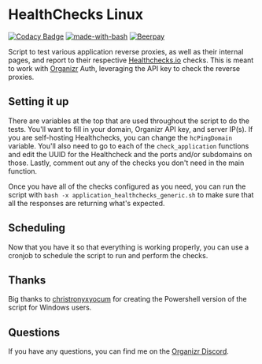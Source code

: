 # HealthChecks Linux
[![Codacy Badge](https://api.codacy.com/project/badge/Grade/959bfd5ae28547b1985f7a2e6dbb7e83)](https://www.codacy.com/app/christronyxyocum/HealthChecks-Linux?utm_source=github.com&amp;utm_medium=referral&amp;utm_content=christronyxyocum/HealthChecks-Linux&amp;utm_campaign=Badge_Grade)
[![made-with-bash](https://img.shields.io/badge/Made%20with-Bash-1f425f.svg)](https://www.gnu.org/software/bash/)
[![Beerpay](https://beerpay.io/christronyxyocum/HealthChecks-Linux/badge.svg)](https://beerpay.io/christronyxyocum/HealthChecks-Linux)

Script to test various application reverse proxies, as well as their internal pages, and report to their respective [Healthchecks.io](https://healthchecks.io) checks. This is meant to work with [Organizr](https://github.com/causefx/Organizr) Auth, leveraging the API key to check the reverse proxies.

## Setting it up

There are variables at the top that are used throughout the script to do the tests. You'll want to fill in your domain, Organizr API key, and server IP(s). If you are self-hosting Healthchecks, you can change the `hcPingDomain` variable. You'll also need to go to each of the `check_application` functions and edit the UUID for the Healthcheck and the ports and/or subdomains on those. Lastly, comment out any of the checks you don't need in the main function.

Once you have all of the checks configured as you need, you can run the script with `bash -x application_healthchecks_generic.sh` to make sure that all the responses are returning what's expected.

## Scheduling

Now that you have it so that everything is working properly, you can use a cronjob to schedule the script to run and perform the checks.

## Thanks

Big thanks to [christronyxyocum](https://github.com/christronyxyocum) for creating the Powershell version of the script for Windows users.

## Questions

If you have any questions, you can find me on the [Organizr Discord](https://organizr.app/discord).
